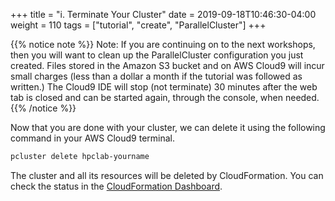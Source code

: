 +++
title = "i. Terminate Your Cluster"
date = 2019-09-18T10:46:30-04:00
weight = 110
tags = ["tutorial", "create", "ParallelCluster"]
+++

{{% notice note %}}
Note: If you are continuing on to the next workshops, then you will want to clean up the ParallelCluster configuration you just created. Files stored in the Amazon S3 bucket and on AWS Cloud9 will incur small charges (less than a dollar a month if the tutorial was followed as written.) The Cloud9 IDE will stop (not terminate) 30 minutes after the web tab is closed and can be started again, through the console, when needed.
{{% /notice %}}

Now that you are done with your cluster, we can delete it using the following command in your AWS Cloud9 terminal.

```bash
pcluster delete hpclab-yourname
```

The cluster and all its resources will be deleted by CloudFormation. You can check the status in the [CloudFormation Dashboard](https://console.aws.amazon.com).

